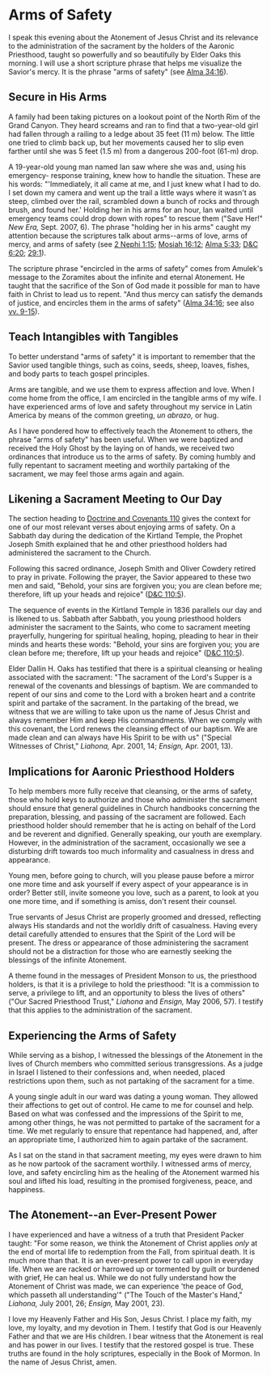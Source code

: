 # Arms of Safety

I speak this evening about the Atonement of Jesus Christ and its relevance to
the administration of the sacrament by the holders of the Aaronic Priesthood,
taught so powerfully and so beautifully by Elder Oaks this morning. I will use
a short scripture phrase that helps me visualize the Savior's mercy. It is the
phrase "arms of safety" (see [Alma
34:16](https://www.lds.org/scriptures/bofm/alma/34.16?lang=eng#15)).

## Secure in His Arms

A family had been taking pictures on a lookout point of the North Rim of the
Grand Canyon. They heard screams and ran to find that a two-year-old girl had
fallen through a railing to a ledge about 35 feet (11 m) below. The little one
tried to climb back up, but her movements caused her to slip even farther
until she was 5 feet (1.5 m) from a dangerous 200-foot (61-m) drop.

A 19-year-old young man named Ian saw where she was and, using his emergency-
response training, knew how to handle the situation. These are his words:
"'Immediately, it all came at me, and I just knew what I had to do. I set down
my camera and went up the trail a little ways where it wasn't as steep,
climbed over the rail, scrambled down a bunch of rocks and through brush, and
found her.' Holding her in his arms for an hour, Ian waited until emergency
teams could drop down with ropes" to rescue them ("Save Her!" _New Era,_ Sept.
2007, 6). The phrase "holding her in his arms" caught my attention because the
scriptures talk about arms--arms of love, arms of mercy, and arms of safety
(see [2 Nephi
1:15](https://www.lds.org/scriptures/bofm/2-ne/1.15?lang=eng#14); [Mosiah
16:12](https://www.lds.org/scriptures/bofm/mosiah/16.12?lang=eng#11); [Alma
5:33](https://www.lds.org/scriptures/bofm/alma/5.33?lang=eng#32); [D&amp;C
6:20](https://www.lds.org/scriptures/dc-testament/dc/6.20?lang=eng#19);
[29:1](https://www.lds.org/scriptures/dc-testament/dc/29.1?lang=eng#0)).

The scripture phrase "encircled in the arms of safety" comes from Amulek's
message to the Zoramites about the infinite and eternal Atonement. He taught
that the sacrifice of the Son of God made it possible for man to have faith in
Christ to lead us to repent. "And thus mercy can satisfy the demands of
justice, and encircles them in the arms of safety" ([Alma
34:16](https://www.lds.org/scriptures/bofm/alma/34.16?lang=eng#15); see also
[vv. 9-15](https://www.lds.org/scriptures/bofm/alma/34.9-15?lang=eng#8)).

## Teach Intangibles with Tangibles

To better understand "arms of safety" it is important to remember that the
Savior used tangible things, such as coins, seeds, sheep, loaves, fishes, and
body parts to teach gospel principles.

Arms are tangible, and we use them to express affection and love. When I come
home from the office, I am encircled in the tangible arms of my wife. I have
experienced arms of love and safety throughout my service in Latin America by
means of the common greeting, _un abrazo,_ or hug.

As I have pondered how to effectively teach the Atonement to others, the
phrase "arms of safety" has been useful. When we were baptized and received
the Holy Ghost by the laying on of hands, we received two ordinances that
introduce us to the arms of safety. By coming humbly and fully repentant to
sacrament meeting and worthily partaking of the sacrament, we may feel those
arms again and again.

## Likening a Sacrament Meeting to Our Day

The section heading to [Doctrine and Covenants
110](https://www.lds.org/scriptures/dc-testament/dc/110?lang=eng) gives the
context for one of our most relevant verses about enjoying arms of safety. On
a Sabbath day during the dedication of the Kirtland Temple, the Prophet Joseph
Smith explained that he and other priesthood holders had administered the
sacrament to the Church.

Following this sacred ordinance, Joseph Smith and Oliver Cowdery retired to
pray in private. Following the prayer, the Savior appeared to these two men
and said, "Behold, your sins are forgiven you; you are clean before me;
therefore, lift up your heads and rejoice" ([D&amp;C
110:5](https://www.lds.org/scriptures/dc-testament/dc/110.5?lang=eng#4)).

The sequence of events in the Kirtland Temple in 1836 parallels our day and is
likened to us. Sabbath after Sabbath, you young priesthood holders administer
the sacrament to the Saints, who come to sacrament meeting prayerfully,
hungering for spiritual healing, hoping, pleading to hear in their minds and
hearts these words: "Behold, your sins are forgiven you; you are clean before
me; therefore, lift up your heads and rejoice" ([D&amp;C
110:5](https://www.lds.org/scriptures/dc-testament/dc/110.5?lang=eng#4)).

Elder Dallin H. Oaks has testified that there is a spiritual cleansing or
healing associated with the sacrament: "The sacrament of the Lord's Supper is
a renewal of the covenants and blessings of baptism. We are commanded to
repent of our sins and come to the Lord with a broken heart and a contrite
spirit and partake of the sacrament. In the partaking of the bread, we witness
that we are willing to take upon us the name of Jesus Christ and always
remember Him and keep His commandments. When we comply with this covenant, the
Lord renews the cleansing effect of our baptism. We are made clean and can
always have His Spirit to be with us" ("Special Witnesses of Christ,"
_Liahona,_ Apr. 2001, 14; _Ensign,_ Apr. 2001, 13).

## Implications for Aaronic Priesthood Holders

To help members more fully receive that cleansing, or the arms of safety,
those who hold keys to authorize and those who administer the sacrament should
ensure that general guidelines in Church handbooks concerning the preparation,
blessing, and passing of the sacrament are followed. Each priesthood holder
should remember that he is acting on behalf of the Lord and be reverent and
dignified. Generally speaking, our youth are exemplary. However, in the
administration of the sacrament, occasionally we see a disturbing drift
towards too much informality and casualness in dress and appearance.

Young men, before going to church, will you please pause before a mirror one
more time and ask yourself if every aspect of your appearance is in order?
Better still, invite someone you love, such as a parent, to look at you one
more time, and if something is amiss, don't resent their counsel.

True servants of Jesus Christ are properly groomed and dressed, reflecting
always His standards and not the worldly drift of casualness. Having every
detail carefully attended to ensures that the Spirit of the Lord will be
present. The dress or appearance of those administering the sacrament should
not be a distraction for those who are earnestly seeking the blessings of the
infinite Atonement.

A theme found in the messages of President Monson to us, the priesthood
holders, is that it is a privilege to hold the priesthood: "It is a commission
to serve, a privilege to lift, and an opportunity to bless the lives of
others" ("Our Sacred Priesthood Trust," _Liahona_ and _Ensign,_ May 2006, 57).
I testify that this applies to the administration of the sacrament.

## Experiencing the Arms of Safety

While serving as a bishop, I witnessed the blessings of the Atonement in the
lives of Church members who committed serious transgressions. As a judge in
Israel I listened to their confessions and, when needed, placed restrictions
upon them, such as not partaking of the sacrament for a time.

A young single adult in our ward was dating a young woman. They allowed their
affections to get out of control. He came to me for counsel and help. Based on
what was confessed and the impressions of the Spirit to me, among other
things, he was not permitted to partake of the sacrament for a time. We met
regularly to ensure that repentance had happened, and, after an appropriate
time, I authorized him to again partake of the sacrament.

As I sat on the stand in that sacrament meeting, my eyes were drawn to him as
he now partook of the sacrament worthily. I witnessed arms of mercy, love, and
safety encircling him as the healing of the Atonement warmed his soul and
lifted his load, resulting in the promised forgiveness, peace, and happiness.

## The Atonement--an Ever-Present Power

I have experienced and have a witness of a truth that President Packer taught:
"For some reason, we think the Atonement of Christ applies _only_ at the end
of mortal life to redemption from the Fall, from spiritual death. It is much
more than that. It is an ever-present power to call upon in everyday life.
When we are racked or harrowed up or tormented by guilt or burdened with
grief, He can heal us. While we do not fully understand how the Atonement of
Christ was made, we can experience 'the peace of God, which passeth all
understanding'" ("The Touch of the Master's Hand," _Liahona,_ July 2001, 26;
_Ensign,_ May 2001, 23).

I love my Heavenly Father and His Son, Jesus Christ. I place my faith, my
love, my loyalty, and my devotion in Them. I testify that God is our Heavenly
Father and that we are His children. I bear witness that the Atonement is real
and has power in our lives. I testify that the restored gospel is true. These
truths are found in the holy scriptures, especially in the Book of Mormon. In
the name of Jesus Christ, amen.

